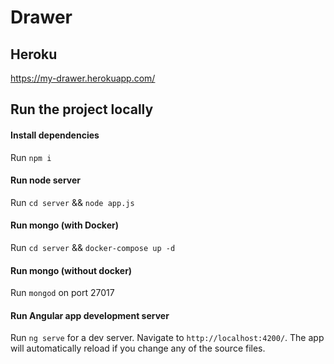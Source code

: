 # Drawer

## Heroku

https://my-drawer.herokuapp.com/

## Run the project locally

#### Install dependencies

Run `npm i`

#### Run node server

Run `cd server` && `node app.js`

#### Run mongo (with Docker)

Run `cd server` && `docker-compose up -d`

#### Run mongo (without docker)

Run `mongod` on port 27017

#### Run Angular app development server

Run `ng serve` for a dev server. Navigate to `http://localhost:4200/`. The app will automatically reload if you change any of the source files.
